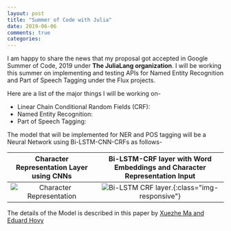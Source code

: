 ```yaml
---
layout: post
title: "Summer of Code with Julia"
date: 2019-06-06
comments: true
categories:
---
```


I am happy to share the news that my proposal got accepted in Google Summer of Code, 2019 under **The JuliaLang organization**. I will be working this summer on implementing and testing APIs for Named Entity Recognition and Part of Speech Tagging under the Flux projects.

Here are a list of the major things I will be working on-

- Linear Chain Conditional Random Fields (CRF):
- Named Entity Recognition:
- Part of Speech Tagging:

The model that will be implemented for NER and POS tagging will be a Neural Network using Bi-LSTM-CNN-CRFs as follows-


Character Representation Layer using CNNs        |  Bi-LSTM-CRF layer with Word Embeddings and Character Representation Input
:-------------------------:|:-------------------------:
![Character Representation](../../../assets/2019/Char-rep.png)  |  ![Bi-LSTM CRF layer.](../../../assets/2019/LSTM-CRF-layer.png){:class="img-responsive"}

The details of the Model is described in this paper by [Xuezhe Ma and Eduard Hovy](https://arxiv.org/pdf/1603.01354.pdf)
